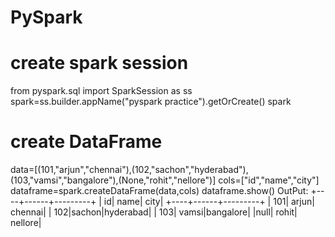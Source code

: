# PySpark 
# create spark session
from pyspark.sql import SparkSession as ss
spark=ss.builder.appName("pyspark practice").getOrCreate()
spark
# create DataFrame 
data=[(101,"arjun","chennai"),(102,"sachon","hyderabad"),(103,"vamsi","bangalore"),(None,"rohit","nellore")] 
cols=["id","name","city"]
dataframe=spark.createDataFrame(data,cols)
dataframe.show()
OutPut:
+----+------+---------+
|  id|  name|     city|
+----+------+---------+
| 101| arjun|  chennai|
| 102|sachon|hyderabad|
| 103| vamsi|bangalore|
|null| rohit|  nellore|
